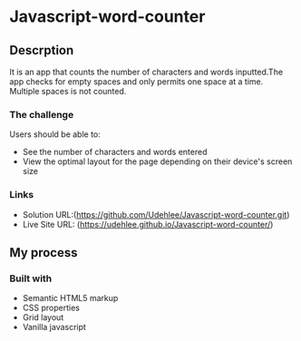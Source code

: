 # Javascript-word-counter


## Descrption
It is an app that counts the number of characters and words inputted.The app checks for empty spaces and only permits one space at a time. Multiple spaces is not counted.

### The challenge

Users should be able to:
- See the number of characters and words entered
- View the optimal layout for the page depending on their device's screen size


### Links

- Solution URL:(https://github.com/Udehlee/Javascript-word-counter.git)
- Live Site URL: (https://udehlee.github.io/Javascript-word-counter/)

## My process

### Built with

- Semantic HTML5 markup
- CSS properties
- Grid layout
- Vanilla javascript



